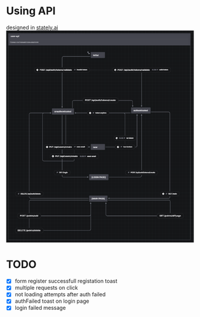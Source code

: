 # Using API

designed in [stately.ai](https://stately.ai/)
![api scheme](../util/stately.ai-backend-api-diagram.png)

# TODO

- [x] form register successfull registation toast
- [x] multiple requests on click
- [x] not loading attempts after auth failed
- [x] authFailed toast on login page
- [x] login failed message
